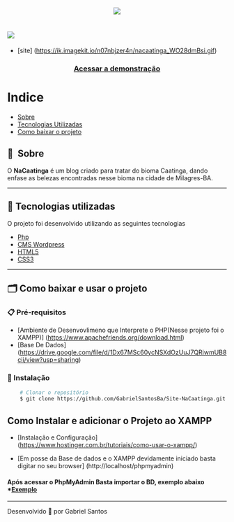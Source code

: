<h1 align="center">
    <img src="https://ik.imagekit.io/n07nbjzer4n/logo-marca-sm_Cob6lX38O.svg">
</h1>

<h1>
    <img src="https://ik.imagekit.io/n07nbjzer4n/nacaatinga_WO28dmBsi.gif">
</h1>

* [site] (https://ik.imagekit.io/n07nbjzer4n/nacaatinga_WO28dmBsi.gif)

<h3 align="center">
    <a href="https://nacaatinga.com.br/">Acessar a demonstração</a>
</h3>

# Indice

* [Sobre](#-sobre)
* [Tecnologias Utilizadas](#-tecnologias-utilizadas)
* [Como baixar o projeto](#-Como-baixar-e-usar-o-projeto)

## 🔖&nbsp; Sobre

O **NaCaatinga** é um blog criado para tratar do bioma Caatinga, dando enfase as belezas encontradas nesse bioma na cidade de Milagres-BA.

---

## 🚀 Tecnologias utilizadas

O projeto foi desenvolvido utilizando as seguintes tecnologias

* [Php](https://www.php.net/manual/pt_BR/index.php)
* [CMS Wordpress](https://developer.wordpress.org/reference/)
* [HTML5](https://www.w3c.br/pub/Cursos/CursoHTML5/html5-web.pdf)
* [CSS3](https://www.w3c.br/divulgacao/guiasreferencia/css2/)

---

## 🗂 Como baixar e usar o projeto

### 📋 Pré-requisitos

* [Ambiente de Desenvovlimeno que Interprete o PHP(Nesse projeto foi o XAMPP)] (https://www.apachefriends.org/download.html)
* [Base De Dados] (https://drive.google.com/file/d/1Dx67MSc60ycNSXdOzUuJ7QRiwmUB8cii/view?usp=sharing)

### 🔧 Instalação

```bash
    # Clonar o repositório
    $ git clone https://github.com/GabrielSantosBa/Site-NaCaatinga.git    
```

## Como Instalar e adicionar o Projeto ao XAMPP

* [Instalação e Configuração] (https://www.hostinger.com.br/tutoriais/como-usar-o-xampp/)
 
* [Em posse da Base de dados e o XAMPP devidamente iniciado basta digitar no seu browser] (http://localhost/phpmyadmin)
 
#### Após acessar o PhpMyAdmin Basta importar o BD, exemplo abaixo *[Exemplo](https://ik.imagekit.io/n07nbjzer4n/php-myadmin_wIHbnjVYJ.png)
 


---
Desenvolvido 💜 por Gabriel Santos
